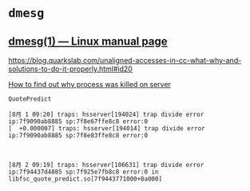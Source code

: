 # `dmesg`



## [dmesg(1) — Linux manual page](https://www.man7.org/linux/man-pages/man1/dmesg.1.html)



https://blog.quarkslab.com/unaligned-accesses-in-cc-what-why-and-solutions-to-do-it-properly.html#id20



[How to find out why process was killed on server](https://askubuntu.com/questions/709336/how-to-find-out-why-process-was-killed-on-server)

`QuotePredict`

```
[8月 1 09:20] traps: hsserver[194024] trap divide error ip:7f9090ab8885 sp:7f8e67ffe8c8 error:0
[  +0.000007] traps: hsserver[194014] trap divide error ip:7f9090ab8885 sp:7f8e83ffe8c8 error:0



[8月 2 09:19] traps: hsserver[106631] trap divide error ip:7f94437d4885 sp:7f925e7fb8c8 error:0 in libfsc_quote_predict.so[7f9443771000+8a000]
```


